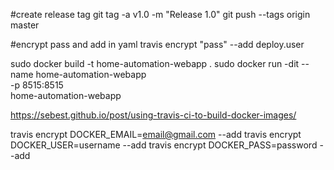 #create release tag
git tag -a v1.0 -m "Release 1.0"
git push --tags origin master


#encrypt pass and add in yaml
travis encrypt "pass" --add deploy.user

sudo docker build -t home-automation-webapp .
sudo docker run -dit --name home-automation-webapp \
    -p 8515:8515 \
    home-automation-webapp

https://sebest.github.io/post/using-travis-ci-to-build-docker-images/

travis encrypt DOCKER_EMAIL=email@gmail.com --add
travis encrypt DOCKER_USER=username --add
travis encrypt DOCKER_PASS=password --add

